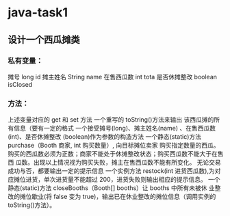 # java-task1
## 设计一个西瓜摊类

### 私有变量：
摊号 long id
摊主姓名 String name
在售西瓜数 int tota
是否休摊整改 boolean isClosed
### 方法：
上述变量对应的 get 和 set 方法
一个重写的 toString()方法来输出 该西瓜摊的所有信息（要有一定的格式
一个接受摊号(long)、摊主姓名(name) 、在售西瓜数(int)、是否休摊整改 (boolean)作为参数的构造方法
一个静态(static)方法 purchase（Booth 商家, int 购买数量）, 向目标摊位卖家 购买指定数量的西瓜。 购买的西瓜数必须为正数；商家不能处于休摊整改状态；购买西瓜数不能大于在售西 瓜数。出现以上情况视为购买失败，摊主在售西瓜数不能有所变化。 无论交易成功与否，都要输出一定的提示信息
一个实例方法 restock(int 进货西瓜数),为对应摊位进货，单次进货量不能超过 200，进货失败则输出相应的提示信息。
一个静态(static)方法 closeBooths（Booth[] booths）让 booths 中所有未被休 业整改的摊位歇业(将 false 变为 true)，输出已在休业整改的摊位信息（调用实例的 toString()方法）。
